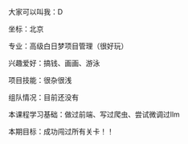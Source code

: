 大家可以叫我：D

坐标：北京

专业：高级白日梦项目管理（很好玩）

兴趣爱好：搞钱、画画、游泳

项目技能：很杂很浅

组队情况：目前还没有

本课程学习基础：做过前端、写过爬虫、尝试微调过llm

本期目标：成功闯过所有关卡！！